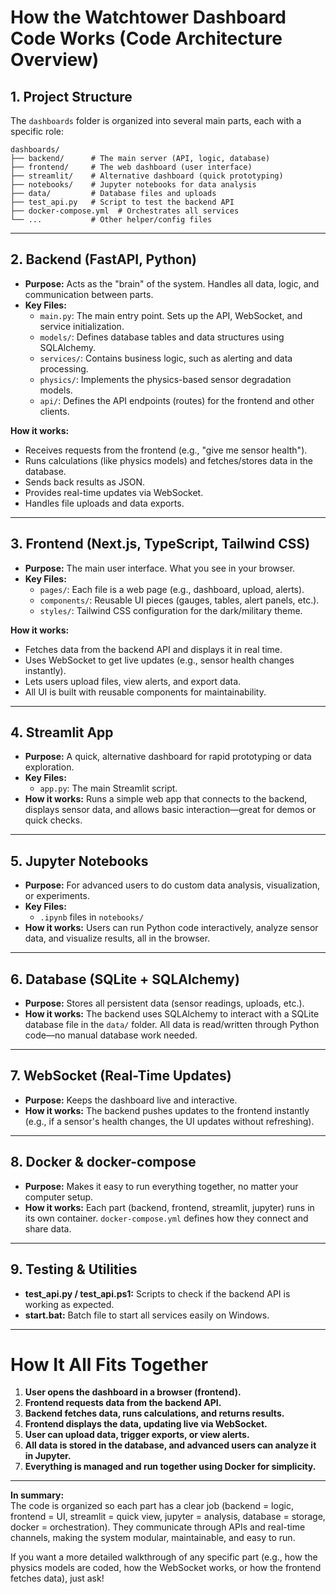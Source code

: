 # How the Watchtower Dashboard Code Works (Code Architecture Overview)

## 1. Project Structure

The `dashboards` folder is organized into several main parts, each with a specific role:

```
dashboards/
├── backend/      # The main server (API, logic, database)
├── frontend/     # The web dashboard (user interface)
├── streamlit/    # Alternative dashboard (quick prototyping)
├── notebooks/    # Jupyter notebooks for data analysis
├── data/         # Database files and uploads
├── test_api.py   # Script to test the backend API
├── docker-compose.yml  # Orchestrates all services
└── ...           # Other helper/config files
```

---

## 2. Backend (FastAPI, Python)
- **Purpose:** Acts as the "brain" of the system. Handles all data, logic, and communication between parts.
- **Key Files:**
  - `main.py`: The main entry point. Sets up the API, WebSocket, and service initialization.
  - `models/`: Defines database tables and data structures using SQLAlchemy.
  - `services/`: Contains business logic, such as alerting and data processing.
  - `physics/`: Implements the physics-based sensor degradation models.
  - `api/`: Defines the API endpoints (routes) for the frontend and other clients.

**How it works:**
- Receives requests from the frontend (e.g., "give me sensor health").
- Runs calculations (like physics models) and fetches/stores data in the database.
- Sends back results as JSON.
- Provides real-time updates via WebSocket.
- Handles file uploads and data exports.

---

## 3. Frontend (Next.js, TypeScript, Tailwind CSS)
- **Purpose:** The main user interface. What you see in your browser.
- **Key Files:**
  - `pages/`: Each file is a web page (e.g., dashboard, upload, alerts).
  - `components/`: Reusable UI pieces (gauges, tables, alert panels, etc.).
  - `styles/`: Tailwind CSS configuration for the dark/military theme.

**How it works:**
- Fetches data from the backend API and displays it in real time.
- Uses WebSocket to get live updates (e.g., sensor health changes instantly).
- Lets users upload files, view alerts, and export data.
- All UI is built with reusable components for maintainability.

---

## 4. Streamlit App
- **Purpose:** A quick, alternative dashboard for rapid prototyping or data exploration.
- **Key Files:**
  - `app.py`: The main Streamlit script.
- **How it works:** Runs a simple web app that connects to the backend, displays sensor data, and allows basic interaction—great for demos or quick checks.

---

## 5. Jupyter Notebooks
- **Purpose:** For advanced users to do custom data analysis, visualization, or experiments.
- **Key Files:**
  - `.ipynb` files in `notebooks/`
- **How it works:** Users can run Python code interactively, analyze sensor data, and visualize results, all in the browser.

---

## 6. Database (SQLite + SQLAlchemy)
- **Purpose:** Stores all persistent data (sensor readings, uploads, etc.).
- **How it works:** The backend uses SQLAlchemy to interact with a SQLite database file in the `data/` folder. All data is read/written through Python code—no manual database work needed.

---

## 7. WebSocket (Real-Time Updates)
- **Purpose:** Keeps the dashboard live and interactive.
- **How it works:** The backend pushes updates to the frontend instantly (e.g., if a sensor's health changes, the UI updates without refreshing).

---

## 8. Docker & docker-compose
- **Purpose:** Makes it easy to run everything together, no matter your computer setup.
- **How it works:** Each part (backend, frontend, streamlit, jupyter) runs in its own container. `docker-compose.yml` defines how they connect and share data.

---

## 9. Testing & Utilities
- **test_api.py / test_api.ps1:** Scripts to check if the backend API is working as expected.
- **start.bat:** Batch file to start all services easily on Windows.

---

# How It All Fits Together

1. **User opens the dashboard in a browser (frontend).**
2. **Frontend requests data from the backend API.**
3. **Backend fetches data, runs calculations, and returns results.**
4. **Frontend displays the data, updating live via WebSocket.**
5. **User can upload data, trigger exports, or view alerts.**
6. **All data is stored in the database, and advanced users can analyze it in Jupyter.**
7. **Everything is managed and run together using Docker for simplicity.**

---

**In summary:**  
The code is organized so each part has a clear job (backend = logic, frontend = UI, streamlit = quick view, jupyter = analysis, database = storage, docker = orchestration). They communicate through APIs and real-time channels, making the system modular, maintainable, and easy to run.

If you want a more detailed walkthrough of any specific part (e.g., how the physics models are coded, how the WebSocket works, or how the frontend fetches data), just ask! 